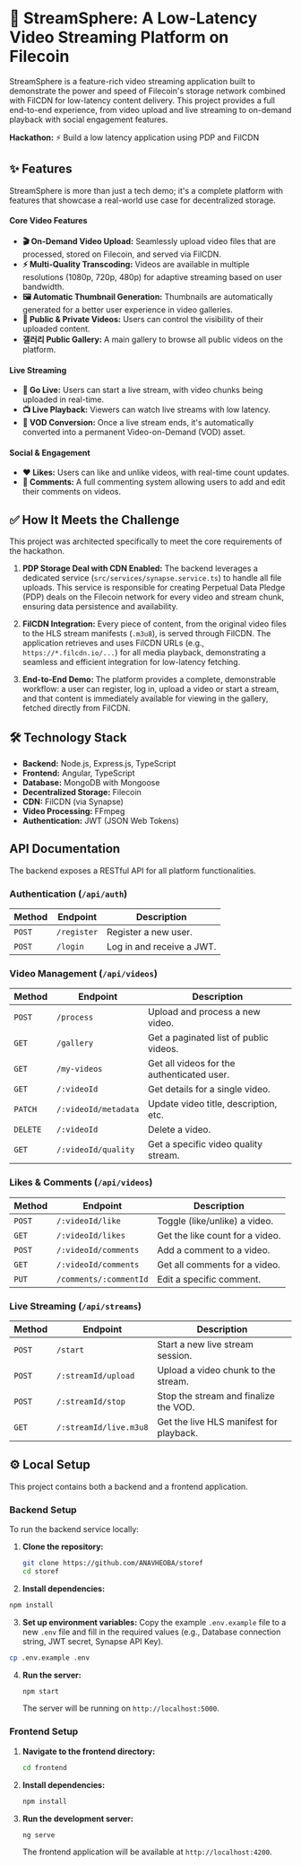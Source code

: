 # 🚀 StreamSphere: A Low-Latency Video Streaming Platform on Filecoin

StreamSphere is a feature-rich video streaming application built to demonstrate the power and speed of Filecoin's storage network combined with FilCDN for low-latency content delivery. This project provides a full end-to-end experience, from video upload and live streaming to on-demand playback with social engagement features.

**Hackathon:** ⚡️ Build a low latency application using PDP and FilCDN



## ✨ Features

StreamSphere is more than just a tech demo; it's a complete platform with features that showcase a real-world use case for decentralized storage.

#### Core Video Features
- **🎬 On-Demand Video Upload:** Seamlessly upload video files that are processed, stored on Filecoin, and served via FilCDN.
- **⚡️ Multi-Quality Transcoding:** Videos are available in multiple resolutions (1080p, 720p, 480p) for adaptive streaming based on user bandwidth.
- **🖼️ Automatic Thumbnail Generation:** Thumbnails are automatically generated for a better user experience in video galleries.
- **🔐 Public & Private Videos:** Users can control the visibility of their uploaded content.
- **갤러리 Public Gallery:** A main gallery to browse all public videos on the platform.

#### Live Streaming
- **🔴 Go Live:** Users can start a live stream, with video chunks being uploaded in real-time.
- **📺 Live Playback:** Viewers can watch live streams with low latency.
- **📼 VOD Conversion:** Once a live stream ends, it's automatically converted into a permanent Video-on-Demand (VOD) asset.

#### Social & Engagement
- **❤️ Likes:** Users can like and unlike videos, with real-time count updates.
- **💬 Comments:** A full commenting system allowing users to add and edit their comments on videos.

## ✅ How It Meets the Challenge

This project was architected specifically to meet the core requirements of the hackathon.

1.  **PDP Storage Deal with CDN Enabled:**
    The backend leverages a dedicated service (`src/services/synapse.service.ts`) to handle all file uploads. This service is responsible for creating Perpetual Data Pledge (PDP) deals on the Filecoin network for every video and stream chunk, ensuring data persistence and availability.

2.  **FilCDN Integration:**
    Every piece of content, from the original video files to the HLS stream manifests (`.m3u8`), is served through FilCDN. The application retrieves and uses FilCDN URLs (e.g., `https://*.filcdn.io/...`) for all media playback, demonstrating a seamless and efficient integration for low-latency fetching.

3.  **End-to-End Demo:**
    The platform provides a complete, demonstrable workflow: a user can register, log in, upload a video or start a stream, and that content is immediately available for viewing in the gallery, fetched directly from FilCDN.

## 🛠️ Technology Stack

- **Backend:** Node.js, Express.js, TypeScript
- **Frontend:** Angular, TypeScript
- **Database:** MongoDB with Mongoose
- **Decentralized Storage:** Filecoin
- **CDN:** FilCDN (via Synapse)
- **Video Processing:** FFmpeg
- **Authentication:** JWT (JSON Web Tokens)

## API Documentation

The backend exposes a RESTful API for all platform functionalities.

### Authentication (`/api/auth`)
| Method | Endpoint | Description |
|---|---|---|
| `POST` | `/register` | Register a new user. |
| `POST` | `/login` | Log in and receive a JWT. |

### Video Management (`/api/videos`)
| Method | Endpoint | Description |
|---|---|---|
| `POST` | `/process` | Upload and process a new video. |
| `GET` | `/gallery` | Get a paginated list of public videos. |
| `GET` | `/my-videos` | Get all videos for the authenticated user. |
| `GET` | `/:videoId` | Get details for a single video. |
| `PATCH` | `/:videoId/metadata` | Update video title, description, etc. |
| `DELETE` | `/:videoId` | Delete a video. |
| `GET`| `/:videoId/quality` | Get a specific video quality stream. |

### Likes & Comments (`/api/videos`)
| Method | Endpoint | Description |
|---|---|---|
| `POST` | `/:videoId/like` | Toggle (like/unlike) a video. |
| `GET` | `/:videoId/likes` | Get the like count for a video. |
| `POST` | `/:videoId/comments` | Add a comment to a video. |
| `GET` | `/:videoId/comments` | Get all comments for a video. |
| `PUT` | `/comments/:commentId` | Edit a specific comment. |

### Live Streaming (`/api/streams`)
| Method | Endpoint | Description |
|---|---|---|
| `POST` | `/start` | Start a new live stream session. |
| `POST` | `/:streamId/upload` | Upload a video chunk to the stream. |
| `POST` | `/:streamId/stop` | Stop the stream and finalize the VOD. |
| `GET` | `/:streamId/live.m3u8`| Get the live HLS manifest for playback. |

## ⚙️ Local Setup

This project contains both a backend and a frontend application.

### Backend Setup

To run the backend service locally:

1.  **Clone the repository:**
    ```bash
    git clone https://github.com/ANAVHEOBA/storef
    cd storef
    ```

2.  **Install dependencies:**
```bash
npm install
```

3.  **Set up environment variables:**
    Copy the example `.env.example` file to a new `.env` file and fill in the required values (e.g., Database connection string, JWT secret, Synapse API Key).
```bash
cp .env.example .env
```

4.  **Run the server:**
    ```bash
    npm start
    ```
    The server will be running on `http://localhost:5000`.

### Frontend Setup

1.  **Navigate to the frontend directory:**
    ```bash
    cd frontend
    ```
2.  **Install dependencies:**
    ```bash
    npm install
    ```
3.  **Run the development server:**
    ```bash
    ng serve
    ```
    The frontend application will be available at `http://localhost:4200`.


